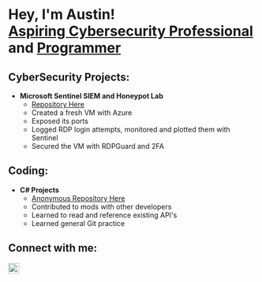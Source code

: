 <h1>Hey, I'm Austin! <br/><a href=linkedin.com/in/austin-k-law1>Aspiring Cybersecurity Professional</a> and <a href="https://github.com/AustinKLaw">Programmer</a>

<h2>CyberSecurity Projects:</h2>

- <b>Microsoft Sentinel SIEM and Honeypot Lab</b>
  - [Repository Here](https://github.com/AustinKLaw/AzureSIEMLab)
  - Created a fresh VM with Azure
  - Exposed its ports
  - Logged RDP login attempts, monitored and plotted them with Sentinel
  - Secured the VM with RDPGuard and 2FA
 
<h2>Coding:</h2>

- <b>C# Projects</b>
  - [Anonymous Repository Here](https://github.com/ace9653)
  - Contributed to mods with other developers
  - Learned to read and reference existing API's
  - Learned general Git practice

<h2>Connect with me:</h2>

[<img align="left" alt="JoshMadakor | LinkedIn" width="22px" src="https://cdn.jsdelivr.net/npm/simple-icons@v3/icons/linkedin.svg" />][linkedin]

[linkedin]: linkedin.com/in/austin-k-law1
